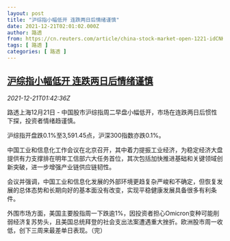 ```yaml
---
layout: post
title: "沪综指小幅低开 连跌两日后情绪谨慎"
date: 2021-12-21T02:01:02.000Z
author: 路透
from: https://cn.reuters.com/article/china-stock-market-open-1221-idCNKBS2J005I
tags: [ 路透 ]
categories: [ 路透 ]
---
```

<!--1640052062000-->
[沪综指小幅低开 连跌两日后情绪谨慎](https://cn.reuters.com/article/china-stock-market-open-1221-idCNKBS2J005I)
------

<div>
<div><i>2021-12-21T01:42:36Z</i></div><p>路透上海12月21日 - 中国股市沪综指周二早盘小幅低开，市场在连跌两日后惯性下探，投资者情绪趋谨慎。</p><p>沪综指开盘跌0.1%至3,591.45点，沪深300指数亦跌0.1%。</p><p>中国工业和信息化工作会议在北京召开，其中着力提振工业经济，为稳定经济大盘提供有力支撑排在明年工信部六大任务首位，其次包括加快推进基础和关键领域创新突破，进一步增强产业链供应链韧性。</p><p>会议并强调，中国工业和信息化发展的外部环境更趋复杂严峻和不确定，但恢复发展的总体态势和长期向好的基本面没有改变，实现平稳健康发展具备很多有利条件。</p><p>外围市场方面，美国主要股指周一下跌逾1%，因投资者担心Omicron变种可能削弱经济复苏势头，且美国总统拜登的社会支出法案遭遇重大挫折。欧洲股市周一收低，创下三周来最差单日表现。（完）</p>
</div>

